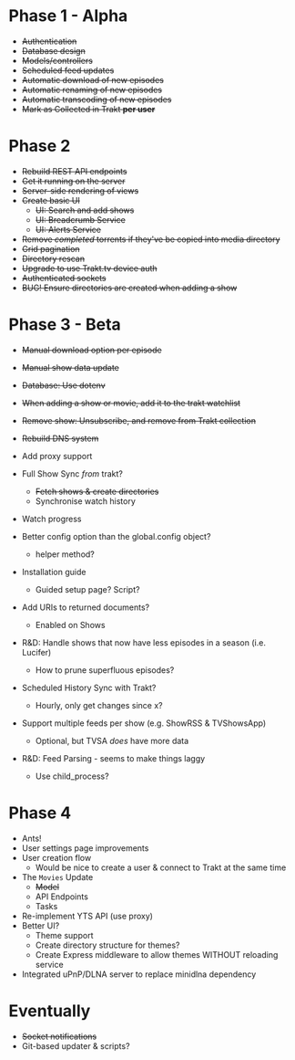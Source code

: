 # Phase 1 - Alpha

- ~~Authentication~~
- ~~Database design~~
- ~~Models/controllers~~
- ~~Scheduled feed updates~~
- ~~Automatic download of new episodes~~
- ~~Automatic renaming of new episodes~~
- ~~Automatic transcoding of new episodes~~
- ~~Mark as Collected in Trakt **per user**~~

# Phase 2

- ~~Rebuild REST API endpoints~~
- ~~Get it running on the server~~
- ~~Server-side rendering of views~~
- ~~Create basic UI~~
	- ~~UI: Search and add shows~~
	- ~~UI: Breadcrumb Service~~
	- ~~UI: Alerts Service~~
- ~~Remove *completed* torrents if they've be copied into media directory~~
- ~~Grid pagination~~
- ~~Directory rescan~~
- ~~Upgrade to use Trakt.tv device auth~~
- ~~Authenticated sockets~~
- ~~BUG! Ensure directories are created when adding a show~~

# Phase 3 - Beta

- ~~Manual download option per episode~~
- ~~Manual show data update~~
- ~~Database: Use dotenv~~
- ~~When adding a show or movie, add it to the trakt watchlist~~
- ~~Remove show: Unsubscribe, and remove from Trakt collection~~
- ~~Rebuild DNS system~~

- Add proxy support

- Full Show Sync *from* trakt?
	- ~~Fetch shows & create directories~~
	- Synchronise watch history

- Watch progress

- Better config option than the global.config object?
	- helper method?
- Installation guide
	- Guided setup page? Script?
- Add URIs to returned documents?
	- Enabled on Shows
- R&D: Handle shows that now have less episodes in a season (i.e. Lucifer)
	- How to prune superfluous episodes?


- Scheduled History Sync with Trakt?
	- Hourly, only get changes since x?
- Support multiple feeds per show (e.g. ShowRSS & TVShowsApp)
	- Optional, but TVSA *does* have more data
- R&D: Feed Parsing - seems to make things laggy
	- Use child_process?

# Phase 4

- Ants!
- User settings page improvements
- User creation flow
	- Would be nice to create a user & connect to Trakt at the same time
- The `Movies` Update
	- ~~Model~~
	- API Endpoints
	- Tasks
- Re-implement YTS API (use proxy)
- Better UI?
	- Theme support
	- Create directory structure for themes?
	- Create Express middleware to allow themes WITHOUT reloading service
- Integrated uPnP/DLNA server to replace minidlna dependency

# Eventually

- ~~Socket notifications~~
- Git-based updater & scripts?



